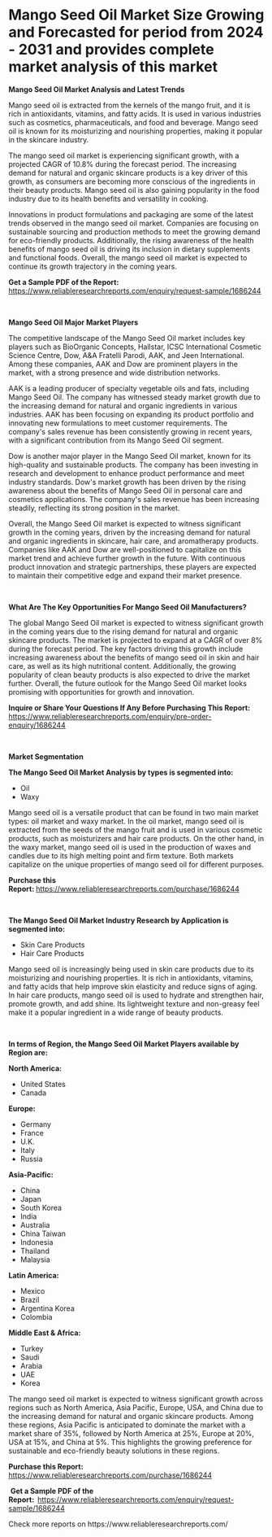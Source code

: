 <p><h1>Mango Seed Oil Market Size Growing and Forecasted for period from 2024 - 2031 and provides complete market analysis of this market</h1></p><p><strong>Mango Seed Oil Market Analysis and Latest Trends</strong></p>
<p><p>Mango seed oil is extracted from the kernels of the mango fruit, and it is rich in antioxidants, vitamins, and fatty acids. It is used in various industries such as cosmetics, pharmaceuticals, and food and beverage. Mango seed oil is known for its moisturizing and nourishing properties, making it popular in the skincare industry.</p><p>The mango seed oil market is experiencing significant growth, with a projected CAGR of 10.8% during the forecast period. The increasing demand for natural and organic skincare products is a key driver of this growth, as consumers are becoming more conscious of the ingredients in their beauty products. Mango seed oil is also gaining popularity in the food industry due to its health benefits and versatility in cooking.</p><p>Innovations in product formulations and packaging are some of the latest trends observed in the mango seed oil market. Companies are focusing on sustainable sourcing and production methods to meet the growing demand for eco-friendly products. Additionally, the rising awareness of the health benefits of mango seed oil is driving its inclusion in dietary supplements and functional foods. Overall, the mango seed oil market is expected to continue its growth trajectory in the coming years.</p></p>
<p><strong>Get a Sample PDF of the Report:&nbsp;</strong> <a href="https://www.reliableresearchreports.com/enquiry/request-sample/1686244">https://www.reliableresearchreports.com/enquiry/request-sample/1686244</a></p>
<p>&nbsp;</p>
<p><strong>Mango Seed Oil Major Market Players</strong></p>
<p><p>The competitive landscape of the Mango Seed Oil market includes key players such as BioOrganic Concepts, Hallstar, ICSC International Cosmetic Science Centre, Dow, A&A Fratelli Parodi, AAK, and Jeen International. Among these companies, AAK and Dow are prominent players in the market, with a strong presence and wide distribution networks.</p><p>AAK is a leading producer of specialty vegetable oils and fats, including Mango Seed Oil. The company has witnessed steady market growth due to the increasing demand for natural and organic ingredients in various industries. AAK has been focusing on expanding its product portfolio and innovating new formulations to meet customer requirements. The company's sales revenue has been consistently growing in recent years, with a significant contribution from its Mango Seed Oil segment.</p><p>Dow is another major player in the Mango Seed Oil market, known for its high-quality and sustainable products. The company has been investing in research and development to enhance product performance and meet industry standards. Dow's market growth has been driven by the rising awareness about the benefits of Mango Seed Oil in personal care and cosmetics applications. The company's sales revenue has been increasing steadily, reflecting its strong position in the market.</p><p>Overall, the Mango Seed Oil market is expected to witness significant growth in the coming years, driven by the increasing demand for natural and organic ingredients in skincare, hair care, and aromatherapy products. Companies like AAK and Dow are well-positioned to capitalize on this market trend and achieve further growth in the future. With continuous product innovation and strategic partnerships, these players are expected to maintain their competitive edge and expand their market presence.</p></p>
<p>&nbsp;</p>
<p><strong>What Are The Key Opportunities For Mango Seed Oil Manufacturers?</strong></p>
<p><p>The global Mango Seed Oil market is expected to witness significant growth in the coming years due to the rising demand for natural and organic skincare products. The market is projected to expand at a CAGR of over 8% during the forecast period. The key factors driving this growth include increasing awareness about the benefits of mango seed oil in skin and hair care, as well as its high nutritional content. Additionally, the growing popularity of clean beauty products is also expected to drive the market further. Overall, the future outlook for the Mango Seed Oil market looks promising with opportunities for growth and innovation.</p></p>
<p><strong>Inquire or Share Your Questions If Any Before Purchasing This Report:</strong> <a href="https://www.reliableresearchreports.com/enquiry/pre-order-enquiry/1686244">https://www.reliableresearchreports.com/enquiry/pre-order-enquiry/1686244</a></p>
<p>&nbsp;</p>
<p><strong>Market Segmentation</strong></p>
<p><strong>The Mango Seed Oil Market Analysis by types is segmented into:</strong></p>
<p><ul><li>Oil</li><li>Waxy</li></ul></p>
<p><p>Mango seed oil is a versatile product that can be found in two main market types: oil market and waxy market. In the oil market, mango seed oil is extracted from the seeds of the mango fruit and is used in various cosmetic products, such as moisturizers and hair care products. On the other hand, in the waxy market, mango seed oil is used in the production of waxes and candles due to its high melting point and firm texture. Both markets capitalize on the unique properties of mango seed oil for different purposes.</p></p>
<p><strong>Purchase this Report:&nbsp;</strong><a href="https://www.reliableresearchreports.com/purchase/1686244">https://www.reliableresearchreports.com/purchase/1686244</a></p>
<p>&nbsp;</p>
<p><strong>The Mango Seed Oil Market Industry Research by Application is segmented into:</strong></p>
<p><ul><li>Skin Care Products</li><li>Hair Care Products</li></ul></p>
<p><p>Mango seed oil is increasingly being used in skin care products due to its moisturizing and nourishing properties. It is rich in antioxidants, vitamins, and fatty acids that help improve skin elasticity and reduce signs of aging. In hair care products, mango seed oil is used to hydrate and strengthen hair, promote growth, and add shine. Its lightweight texture and non-greasy feel make it a popular ingredient in a wide range of beauty products.</p></p>
<p>&nbsp;</p>
<p><strong>In terms of Region, the Mango Seed Oil Market Players available by Region are:</strong></p>
<p>
    <p> <strong> North America: </strong>
        <ul>
            <li>United States</li>
            <li>Canada</li>
        </ul>
        </p> 
    <p> <strong> Europe: </strong>
        <ul>
            <li>Germany</li>
            <li>France</li>
            <li>U.K.</li>
            <li>Italy</li>
            <li>Russia</li>
        </ul>
        </p> 
    <p> <strong> Asia-Pacific: </strong>
        <ul>
            <li>China</li>
            <li>Japan</li>
            <li>South Korea</li>
            <li>India</li>
            <li>Australia</li>
            <li>China Taiwan</li>
            <li>Indonesia</li>
            <li>Thailand</li>
            <li>Malaysia</li>
        </ul>
        </p> 
    <p> <strong> Latin America: </strong>
        <ul>
            <li>Mexico</li>
            <li>Brazil</li>
            <li>Argentina Korea</li>
            <li>Colombia</li>
        </ul>
        </p> 
    <p> <strong> Middle East & Africa: </strong>
        <ul>
            <li>Turkey</li>
            <li>Saudi</li>
            <li>Arabia</li>
            <li>UAE</li>
            <li>Korea</li>
        </ul>
    </p>
    </p>
<p><p>The mango seed oil market is expected to witness significant growth across regions such as North America, Asia Pacific, Europe, USA, and China due to the increasing demand for natural and organic skincare products. Among these regions, Asia Pacific is anticipated to dominate the market with a market share of 35%, followed by North America at 25%, Europe at 20%, USA at 15%, and China at 5%. This highlights the growing preference for sustainable and eco-friendly beauty solutions in these regions.</p></p>
<p><strong>Purchase this Report: </strong><a href="https://www.reliableresearchreports.com/purchase/1686244">https://www.reliableresearchreports.com/purchase/1686244</a></p>
<p>&nbsp;<strong>Get a Sample PDF of the Report:&nbsp;&nbsp;</strong><a href="https://www.reliableresearchreports.com/enquiry/request-sample/1686244">https://www.reliableresearchreports.com/enquiry/request-sample/1686244</a></p>
<p><strong></strong></p>
<p>Check more reports on https://www.reliableresearchreports.com/</p>